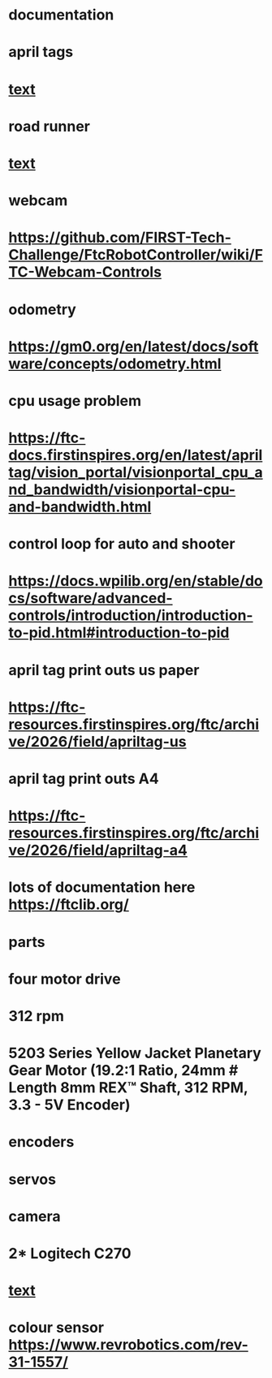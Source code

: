 
# documentation
# april tags 
# [text](https://ftc-docs.firstinspires.org/en/latest/apriltag/vision_portal/apriltag_library/apriltag-library.html)
# road runner
# [text](https://learnroadrunner.com/)
# webcam
# https://github.com/FIRST-Tech-Challenge/FtcRobotController/wiki/FTC-Webcam-Controls
# odometry
# https://gm0.org/en/latest/docs/software/concepts/odometry.html
# cpu usage problem
# https://ftc-docs.firstinspires.org/en/latest/apriltag/vision_portal/visionportal_cpu_and_bandwidth/visionportal-cpu-and-bandwidth.html
# control loop for auto and shooter
# https://docs.wpilib.org/en/stable/docs/software/advanced-controls/introduction/introduction-to-pid.html#introduction-to-pid 
# april tag print outs us paper
# https://ftc-resources.firstinspires.org/ftc/archive/2026/field/apriltag-us
# april tag print outs A4
# https://ftc-resources.firstinspires.org/ftc/archive/2026/field/apriltag-a4
# lots of documentation here https://ftclib.org/

# parts
# four motor drive 
# 312 rpm 
# 5203 Series Yellow Jacket Planetary Gear Motor (19.2:1 Ratio, 24mm # Length 8mm REX™ Shaft, 312 RPM, 3.3 - 5V Encoder)
# encoders 
# servos
# camera
# 2* Logitech C270
# [text](https://www.logitech.com/en-us/shop/p/c270-hd-webcam.960-000694)


# colour sensor https://www.revrobotics.com/rev-31-1557/
